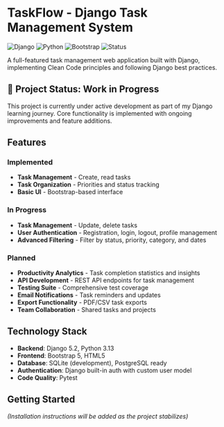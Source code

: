 # TaskFlow - Django Task Management System

![Django](https://img.shields.io/badge/Django-5.2-green)
![Python](https://img.shields.io/badge/Python-3.13-blue)
![Bootstrap](https://img.shields.io/badge/Bootstrap-5.0-purple)
![Status](https://img.shields.io/badge/Status-Work%20in%20Progress-orange)

A full-featured task management web application built with Django, implementing Clean Code principles and following Django best practices.

## 🚧 Project Status: Work in Progress

This project is currently under active development as part of my Django learning journey. Core functionality is implemented with ongoing improvements and feature additions.

## Features

### Implemented

- **Task Management** - Create, read tasks
- **Task Organization** - Priorities and status tracking
- **Basic UI** - Bootstrap-based interface

### In Progress
- **Task Management** - Update, delete tasks
- **User Authentication** - Registration, login, logout, profile management
- **Advanced Filtering** - Filter by status, priority, category, and dates

### Planned
- **Productivity Analytics** - Task completion statistics and insights
- **API Development** - REST API endpoints for task management
- **Testing Suite** - Comprehensive test coverage
- **Email Notifications** - Task reminders and updates
- **Export Functionality** - PDF/CSV task exports
- **Team Collaboration** - Shared tasks and projects

## Technology Stack

- **Backend**: Django 5.2, Python 3.13
- **Frontend**: Bootstrap 5, HTML5
- **Database**: SQLite (development), PostgreSQL ready
- **Authentication**: Django built-in auth with custom user model
- **Code Quality**: Pytest

## Getting Started

*(Installation instructions will be added as the project stabilizes)*
